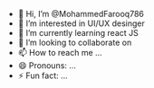 - 👋 Hi, I’m @MohammedFarooq786
- 👀 I’m interested in UI/UX desinger
- 🌱 I’m currently learning react JS
- 💞️ I’m looking to collaborate on 
- 📫 How to reach me ...
- 😄 Pronouns: ...
- ⚡ Fun fact: ...

<!---
MohammedFarooq786/MohammedFarooq786 is a ✨ special ✨ repository because its `README.md` (this file) appears on your GitHub profile.
You can click the Preview link to take a look at your changes.
--->
